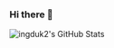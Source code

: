 ### Hi there 👋
![ingduk2's GitHub Stats](https://github-readme-stats-nu-eight-22.vercel.app/api?username=ingduk2&count_private=true&theme=aura&show_icons=true)

<!--
**ingduk2/ingduk2** is a ✨ _special_ ✨ repository because its `README.md` (this file) appears on your GitHub profile.

Here are some ideas to get you started:

- 🔭 I’m currently working on ...
- 🌱 I’m currently learning ...
- 👯 I’m looking to collaborate on ...
- 🤔 I’m looking for help with ...
- 💬 Ask me about ...
- 📫 How to reach me: ...
- 😄 Pronouns: ...
- ⚡ Fun fact: ...
-->
